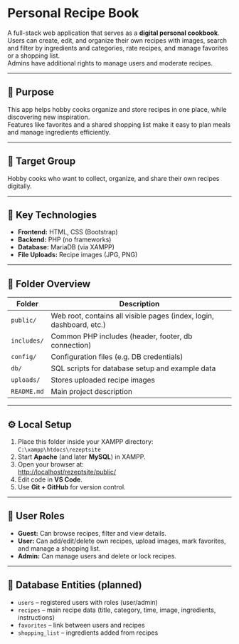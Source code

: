 # Personal Recipe Book

A full-stack web application that serves as a **digital personal cookbook**.  
Users can create, edit, and organize their own recipes with images, search and filter by ingredients and categories, rate recipes, and manage favorites or a shopping list.  
Admins have additional rights to manage users and moderate recipes.

---

## 🎯 Purpose
This app helps hobby cooks organize and store recipes in one place, while discovering new inspiration.  
Features like favorites and a shared shopping list make it easy to plan meals and manage ingredients efficiently.

---

## 👥 Target Group
Hobby cooks who want to collect, organize, and share their own recipes digitally.

---

## 🧩 Key Technologies
- **Frontend:** HTML, CSS (Bootstrap)
- **Backend:** PHP (no frameworks)
- **Database:** MariaDB (via XAMPP)
- **File Uploads:** Recipe images (JPG, PNG)


---

## 📁 Folder Overview
| Folder | Description |
|--------|-------------|
| `public/` | Web root, contains all visible pages (index, login, dashboard, etc.) |
| `includes/` | Common PHP includes (header, footer, db connection) |
| `config/` | Configuration files (e.g. DB credentials) |
| `db/` | SQL scripts for database setup and example data |
| `uploads/` | Stores uploaded recipe images |
| `README.md` | Main project description |

---

## ⚙️ Local Setup
1. Place this folder inside your XAMPP directory:  
   `C:\xampp\htdocs\rezeptsite`
2. Start **Apache** (and later **MySQL**) in XAMPP.
3. Open your browser at:  
   [http://localhost/rezeptsite/public/](http://localhost/rezeptsite/public/)
4. Edit code in **VS Code**.
5. Use **Git + GitHub** for version control.

---

## 👤 User Roles
- **Guest:** Can browse recipes, filter and view details.
- **User:** Can add/edit/delete own recipes, upload images, mark favorites, and manage a shopping list.
- **Admin:** Can manage users and delete or lock recipes.

---

## 📂 Database Entities (planned)
- `users` – registered users with roles (user/admin)
- `recipes` – main recipe data (title, category, time, image, ingredients, instructions)
- `favorites` – link between users and recipes
- `shopping_list` – ingredients added from recipes
